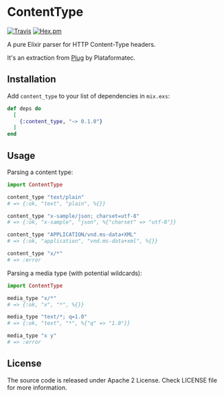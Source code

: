 # ContentType

[![Travis](https://img.shields.io/travis/marcelotto/content_type.svg?style=flat-square)](https://travis-ci.org/marcelotto/content_type)
[![Hex.pm](https://img.shields.io/hexpm/v/content_type.svg?style=flat-square)](https://hex.pm/packages/content_type)


A pure Elixir parser for HTTP Content-Type headers.

It's an extraction from [Plug](https://github.com/elixir-plug/plug) by Plataformatec.


## Installation

Add `content_type` to your list of dependencies in `mix.exs`:

```elixir
def deps do
  [
    {:content_type, "~> 0.1.0"}
  ]
end
```


## Usage

Parsing a content type:

```elixir
import ContentType

content_type "text/plain"                        
# => {:ok, "text", "plain", %{}}

content_type "x-sample/json; charset=utf-8" 
# => {:ok, "x-sample", "json", %{"charset" => "utf-8"}}

content_type "APPLICATION/vnd.ms-data+XML"
# => {:ok, "application", "vnd.ms-data+xml", %{}}

content_type "x/*"
# => :error
```

Parsing a media type (with potential wildcards):

```elixir
import ContentType

media_type "x/*"
# => {:ok, "x", "*", %{}}

media_type "text/*; q=1.0"
# => {:ok, "text", "*", %{"q" => "1.0"}}

media_type "x y"
# => :error
```


## License

The source code is released under Apache 2 License.
Check LICENSE file for more information.
